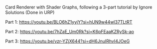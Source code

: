 Card Renderer with Shader Graphs, following a 3-part tutorial by Ignore Solutions (Done in URP)

Part 1: https://youtu.be/BLO6hZ1yyjY?si=hUN9w44wl37TLtRT

Part 2: https://youtu.be/7hZaE_Um0Rk?si=K6pFEaaKZRySk-ao

Part 3: https://youtu.be/vzr-YZjX644?si=dH6JnuIRhvI4JOeG